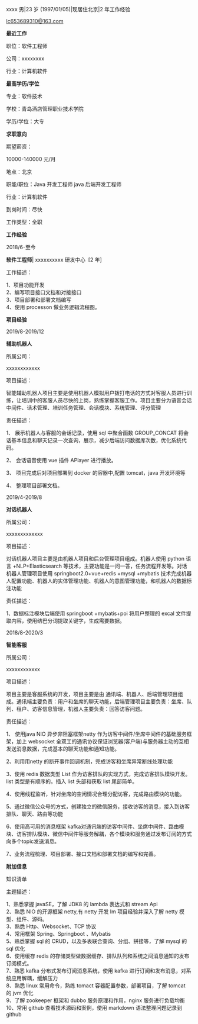 xxxx 男|23 岁 (1997/01/05)|现居住北京|2 年工作经验

lc653689310@163.com

**最近工作**

职位：软件工程师

公司：xxxxxxxx

行业：计算机软件

**最高学历/学位**

专业：软件技术

学校：青岛酒店管理职业技术学院

学历/学位：大专

**求职意向**

期望薪资：

10000-140000 元/月

地点：北京

职能/职位：Java 开发工程师 java 后端开发工程师

行业：计算机软件

到岗时间：尽快

工作类型：全职

**工作经验**

2018/6-至今

**软件工程师**| xxxxxxxxxx 研发中心  [2 年]

工作描述：

1、项目功能开发  
2、编写项目接口文档和对接接口  
3、项目部署和部署文档编写  
4、使用 processon 做业务逻辑流程图。

**项目经验**

2019/8-2019/12

**辅助机器人**

所属公司：

xxxxxxxxxxxx

项目描述：

智能辅助机器人项目主要是使用机器人模拟用户拨打电话的方式对客服人员进行训练，让培训中的客服人员尽快的上岗，熟练掌握客服工作。项目主要分为语音会话中间件、话术管理、培训任务管理、会话模块、系统管理、评分管理

责任描述：

1、 展示机器人与客服的会话记录，使用 sql 中聚合函数 GROUP_CONCAT 将会话基本信息和聊天记录一次查询，展示，减少后端访问数据库次数，优化系统代码。

2、 会话语音使用 vue 插件 APlayer 进行播放。

3、 项目完成后对项目部署到 docker 的容器中,配置 tomcat，java 开发环境等

4、 整理项目部署文档。

2019/4-2019/8

**对话机器人**

所属公司：

xxxxxxxxxxxxx

项目描述：

对话机器人项目主要是由机器人项目和后台管理项目组成。机器人使用 python 语言 +NLP+Elasticsearch 等技术，主要功能是一问一答，任务流程开发等。对话机器人管理项目使用 springboot2.0+vue+redis +mysql +mybatis 技术完成机器人配置功能、机器人的实体管理功能、机器人的意图管理功能，和机器人的数据标注功能

责任描述：

1、数据标注模块后端使用 springboot +mybatis+poi 将用户整理的 excal 文件提取内容，使用结巴分词提取关键字，生成需要数据。

2018/8-2020/3

**智能客服**

所属公司：

xxxxxxxxxxxx

项目描述：

项目主要是客服系统的开发，项目主要是由 通讯端、机器人、后端管理项目组成。通讯端主要负责：用户和坐席的聊天功能，后端管理项目主要负责：坐席、队列、租户、访客信息管理，机器人主要负责：回答访客问题。  

责任描述：

1、 使用java NIO 异步非阻塞框架netty 作为访客中间件/坐席中间件的基础服务框架，加上 websocket 全双工的通讯协议保证浏览器(客户端)与服务器主动的互相发送消息数据，完成基本的聊天功能和通知功能。

2、利用用netty 的断开事件回调机制，完成访客和坐席异常断线处理功能

3、使用 redis 数据类型 List 作为访客排队的实现方式，完成访客排队模块开发。list 类型是有顺序的。插入 list 头部和获取 list 尾部简单。

4、使用线程监听，针对坐席的空闲情况合理分配访客，完成路由模块的功能。

5、通过微信公众号的方式，创建独立的微信服务，接收访客的消息，接入到访客排队、聊天、路由等功能

6、使用高可用的消息框架 kafka对通讯端的访客中间件、坐席中间件、路由模块、访客排队模块、微信中间件等服务解耦，各个模块和服务通过发布订阅的方式向多个topic发送消息。

7、业务流程梳理、项目部署、接口文档和部署文档的编写和完善。

**附加信息**

知识清单

主题描述：

1、熟悉掌握 javaSE，了解 JDK8 的 lambda 表达式和 stream Api  
2、熟悉 NIO 的开源框架 netty,有 netty 开发 Im 项目经验并深入了解 netty 模型、组件、源码。  
3、熟悉 Http、Websocket、TCP 协议  
4、常用框架 Spring、Springboot 、Mybatis  
5、熟悉掌握 sql 的 CRUD，以及多表联合查询、分组、拼接等，了解 mysql 的 sql 优化  
6、使用缓存 redis 的存储类型做数据缓存、排队队列和系统之间消息通知的发布订阅模式。  
7、熟悉 kafka 分布式发布订阅消息系统，使用 kafka 进行订阅和发布消息，对系统应用解耦，缓解压力  
8、熟悉 linux 常用命令，熟练 tomact 容器配置参数，部署项目，了解 tomcat 的 jvm 优化  
9、了解 zookeeper 框架和 dubbo 服务原理和作用，nginx 服务进行负载均衡  
10、常用 github 查看技术源码和案例，使用 markdown 语法整理问题记录到 github
